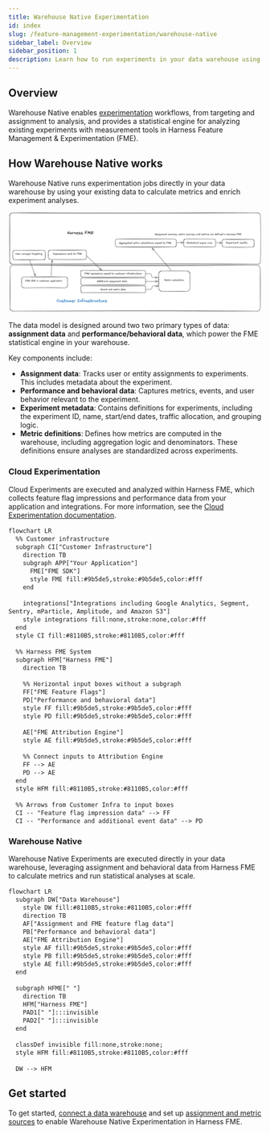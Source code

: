 ```yaml
---
title: Warehouse Native Experimentation
id: index
slug: /feature-management-experimentation/warehouse-native
sidebar_label: Overview
sidebar_position: 1
description: Learn how to run experiments in your data warehouse using Harness Feature Management & Experimentation (FME).
---
```


<CTABanner
  buttonText="Request Access"
  title="Warehouse Native is in beta!"
  tagline="Get early access to run Harness FME experiments directly in your data warehouse."
  link="https://developer.harness.io/docs/feature-management-experimentation/fme-support"
  closable={true}
  target="_self"
/>

## Overview

Warehouse Native enables [experimentation](/docs/feature-management-experimentation/experimentation/setup/) workflows, from targeting and assignment to analysis, and provides a statistical engine for analyzing existing experiments with measurement tools in Harness Feature Management & Experimentation (FME).

## How Warehouse Native works

Warehouse Native runs experimentation jobs directly in your <Tooltip id="fme.warehouse-native.data-warehouse">data warehouse</Tooltip> by using your existing data to calculate metrics and enrich experiment analyses. 

![](./static/data-flow.png)

The data model is designed around two two primary types of data: **assignment data** and **performance/behavioral data**, which power the FME statistical engine in your warehouse. 

Key components include:

- **Assignment data**: Tracks user or entity assignments to experiments. This includes metadata about the experiment.
- **Performance and behavioral data**: Captures metrics, events, and user behavior relevant to the experiment.
- **Experiment metadata**: Contains definitions for experiments, including the experiment ID, name, start/end dates, traffic allocation, and grouping logic.
- **Metric definitions**: Defines how metrics are computed in the warehouse, including aggregation logic and denominators. These definitions ensure analyses are standardized across experiments.

### Cloud Experimentation

<Tooltip id="fme.warehouse-native.cloud-experimentation">Cloud Experiments</Tooltip> are executed and analyzed within Harness FME, which collects feature flag impressions and performance data from your application and integrations. For more information, see the [Cloud Experimentation documentation](/docs/feature-management-experimentation/experimentation).

```mermaid
flowchart LR
  %% Customer infrastructure
  subgraph CI["Customer Infrastructure"]
    direction TB
    subgraph APP["Your Application"]
      FME["FME SDK"]
      style FME fill:#9b5de5,stroke:#9b5de5,color:#fff
    end

    integrations["Integrations including Google Analytics, Segment, Sentry, mParticle, Amplitude, and Amazon S3"]
    style integrations fill:none,stroke:none,color:#fff
  end
  style CI fill:#8110B5,stroke:#8110B5,color:#fff

  %% Harness FME System
  subgraph HFM["Harness FME"]
    direction TB

    %% Horizontal input boxes without a subgraph
    FF["FME Feature Flags"]
    PD["Performance and behavioral data"]
    style FF fill:#9b5de5,stroke:#9b5de5,color:#fff
    style PD fill:#9b5de5,stroke:#9b5de5,color:#fff

    AE["FME Attribution Engine"]
    style AE fill:#9b5de5,stroke:#9b5de5,color:#fff

    %% Connect inputs to Attribution Engine
    FF --> AE
    PD --> AE
  end
  style HFM fill:#8110B5,stroke:#8110B5,color:#fff

  %% Arrows from Customer Infra to input boxes
  CI -- "Feature flag impression data" --> FF
  CI -- "Performance and additional event data" --> PD
```

### Warehouse Native

<Tooltip id="fme.warehouse-native.warehouse-native">Warehouse Native Experiments</Tooltip> are executed directly in your data warehouse, leveraging assignment and behavioral data from Harness FME to calculate metrics and run statistical analyses at scale. 

```mermaid
flowchart LR
  subgraph DW["Data Warehouse"]
    style DW fill:#8110B5,stroke:#8110B5,color:#fff
    direction TB
    AF["Assignment and FME feature flag data"]
    PB["Performance and behavioral data"]
    AE["FME Attribution Engine"]
    style AF fill:#9b5de5,stroke:#9b5de5,color:#fff
    style PB fill:#9b5de5,stroke:#9b5de5,color:#fff
    style AE fill:#9b5de5,stroke:#9b5de5,color:#fff
  end

  subgraph HFME[" "]
    direction TB
    HFM["Harness FME"]
    PAD1[" "]:::invisible
    PAD2[" "]:::invisible
  end

  classDef invisible fill:none,stroke:none;
  style HFM fill:#8110B5,stroke:#8110B5,color:#fff

  DW --> HFM

```

## Get started

To get started, [connect a data warehouse](/docs/feature-management-experimentation/warehouse-native/integrations/) and set up [assignment and metric sources](/docs/feature-management-experimentation/warehouse-native/setup/) to enable Warehouse Native Experimentation in Harness FME.
